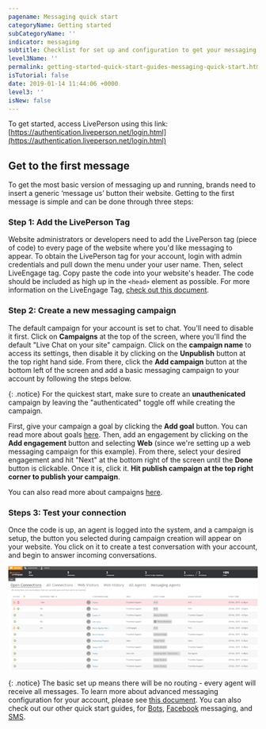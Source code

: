 ```yaml
---
pagename: Messaging quick start
categoryName: Getting started
subCategoryName: ''
indicator: messaging
subtitle: Checklist for set up and configuration to get your messaging program running
level3Name: ''
permalink: getting-started-quick-start-guides-messaging-quick-start.html
isTutorial: false
date: 2019-01-14 11:44:06 +0000
level3: ''
isNew: false
---
```


To get started, access LivePerson using this link: [https://authentication.liveperson.net/login.html](https://authentication.liveperson.net/login.html)

## Get to the first message

To get the most basic version of messaging up and running, brands need to insert a generic ‘message us’ button their website. Getting to the first message is simple and can be done through three steps:

### Step 1: Add the LivePerson Tag

Website administrators or developers need to add the LivePerson tag (piece of code) to every page of the website where you'd like messaging to appear. To obtain the LivePerson tag for your account, login with admin credentials and pull down the menu under your user name. Then, select LiveEngage tag. Copy paste the code into your website's header. The code should be included as high up in the `<head>` element as possible. For more information on the LiveEngage Tag, [check out this document](getting-started-add-the-liveperson-tag-to-your-website.html).

### Step 2: Create a new messaging campaign

The default campaign for your account is set to chat. You'll need to disable it first. Click on **Campaigns** at the top of the screen, where you'll find the default "Live Chat on your site" campaign. Click on the **campaign name** to access its settings, then disable it by clicking on the **Unpublish** button at the top right hand side. From there, click the **Add campaign** button at the bottom left of the screen and add a basic messaging campaign to your account by following the steps below.

{: .notice}
For the quickest start, make sure to create an **unauthenicated** campaign by leaving the "authenticated" toggle off while creating the campaign.

First, give your campaign a goal by clicking the **Add goal** button. You can read more about goals [here](contact-center-management-campaigns-campaign-goals.html). Then, add an engagement by clicking on the **Add engagement** button and selecting **Web** (since we're setting up a web messaging campaign for this example). From there, select your desired engagement and hit "Next" at the bottom right of the screen until the **Done** button is clickable. Once it is, click it. **Hit publish campaign at the top right corner to publish your campaign**.

You can also read more about campaigns [here](/contact-center-management-campaigns-campaigns-overview.html).

### Steps 3: Test your connection

Once the code is up, an agent is logged into the system, and a campaign is setup, the button you selected during campaign creation will appear on your website. You click on it to create a test conversation with your account, and begin to answer incoming conversations.

![](/img/getting-started-with-messaging-1-2.png)

{: .notice}
The basic set up means there will be no routing - every agent will receive all messages. To learn more about advanced messaging configuration for your account, please see [this document](getting-started-getting-started-with-messaging.html). You can also check out our other quick start guides, for [Bots](getting-started-quick-start-guides-bots-quick-start.html), [Facebook](getting-started-quick-start-guides-facebook-messenger-quick-start.html) messaging, and [SMS](getting-started-quick-start-guides-twilio-sms-quick-start.html).
